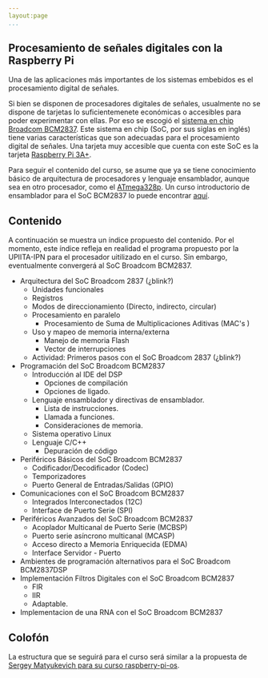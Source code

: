 ```yaml
---
layout:page
...
```


## Procesamiento de señales digitales con la Raspberry Pi

Una de las aplicaciones más importantes de los sistemas embebidos es el
procesamiento digital de señales.

Si bien se disponen de procesadores digitales de señales, usualmente no se
dispone de tarjetas lo suficientemenete económicas o accesibles para poder
experimentar con ellas. Por eso se escogió el [sistema en
chip](https://es.wikipedia.org/wiki/System_on_a_chip) [Broadcom
BCM2837](https://www.raspberrypi.org/documentation/hardware/raspberrypi/bcm2837/README.md).
Este sistema en chip (SoC, por sus siglas en inglés) tiene varias
características que son adecuadas para el procesamiento digital de señales. Una
tarjeta muy accesible que cuenta con este SoC es la tarjeta [Raspberry Pi
3A+](https://www.raspberrypi.org/products/raspberry-pi-3-model-a-plus/).

Para seguir el contenido del curso, se asume que ya se tiene conocimiento básico
de arquitectura de procesadores y lenguaje ensamblador, aunque sea en otro
procesador, como el [ATmega328p](https://arduino.cl/arduino-uno/). Un curso
introductorio de ensamblador para el SoC BCM2837 lo puede encontrar
[aquí](https://thinkingeek.com/arm-assembler-raspberry-pi/). 


## Contenido

A continuación se muestra un índice propuesto del contenido. Por el momento,
este índice refleja en realidad el programa propuesto por la UPIITA-IPN para el
procesador uitilizado en el curso. Sin embargo, eventualmente convergerá al SoC
Broadcom BCM2837.

* Arquitectura del SoC Broadcom 2837 (¿blink?)
    * Unidades funcionales
    * Registros
    * Modos de direccionamiento (Directo, indirecto, circular)
    * Procesamiento en paralelo
        * Procesamiento de Suma de Multiplicaciones Aditivas (MAC's )
    * Uso y mapeo de memoria interna/externa
        * Manejo de memoria Flash
        * Vector de interrupciones
    * Actividad: Primeros pasos con el SoC Broadcom 2837 (¿blink?)
* Programación del SoC Broadcom BCM2837
    * Introducción al IDE del DSP
        * Opciones de compilación
        * Opciones de ligado.
    * Lenguaje ensamblador y directivas de ensamblador.
        * Lista de instrucciones.
        * Llamada a funciones.
        * Consideraciones de memoria.
    * Sistema operativo Linux
    * Lenguaje C/C++
        * Depuración de código
* Periféricos Básicos del SoC Broadcom BCM2837
    * Codificador/Decodificador (Codec)
    * Temporizadores
    * Puerto General de Entradas/Salidas (GPIO)
* Comunicaciones con el SoC Broadcom BCM2837
    * Integrados Interconectados (12C)
    * Interface de Puerto Serie (SPI)
* Periféricos Avanzados del SoC Broadcom BCM2837
    * Acoplador Multicanal de Puerto Serie (MCBSP)
    * Puerto serie asíncrono multicanal (MCASP)
    * Acceso directo a Memoria Enriquecida (EDMA)
    * Interface Servidor - Puerto
* Ambientes de programación alternativos para el SoC Broadcom BCM2837DSP
* Implementación Filtros Digitales con el SoC Broadcom BCM2837
    * FIR
    * IIR
    * Adaptable.
* Implementacion de una RNA con el SoC Broadcom BCM2837

## Colofón

La estructura que se seguirá para el curso será similar a la propuesta de
[Sergey Matyukevich para su curso
raspberry-pi-os](https://s-matyukevich.github.io/raspberry-pi-os/).